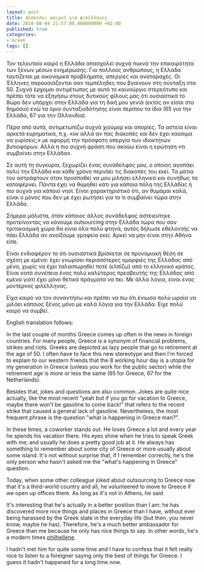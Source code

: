 ```yaml
---
layout: post
title: Δύσκολοι καιροί για φιλέλληνες
date: 2010-08-04 21:57:00.000000000 +02:00
published: true
categories:
- Greek
tags: []
---
```


Τον τελευταίο καιρό η Ελλάδα απασχολεί συχνά πυκνά την επικαιρότητα των ξένων μέσων ενημέρωσης. Για πολλούς ανθρώπους, η Ελλάδα ταυτίζεται με οικονομικά προβλήματα, απεργίες και αναταραχές. Οι Έλληνες παρουσιάζονται σαν τεμπέληδες που βγαίνουν στη σύνταξη στα 50. Συχνά έρχομαι αντιμέτωπος με αυτό το καινούργιο στερεότυπο και πρέπει τότε να εξηγήσω στους δυτικούς φίλους μας ότι ουσιαστικά το 8ωρο δεν υπάρχει στην Ελλάδα για τη δική μου γενιά (εκτός αν είσαι στο δημόσιο) ενώ τα όρια συνταξιοδότησης είναι περίπου τα ίδια (65 για την Ελλάδα, 67 για την Ολλανδία).

Πέρα από αυτά, αντιμετωπίζω συχνά χιούμορ και απορίες. Τα αστεία είναι αρκετά ευρηματικά, π.χ. «οκ αλλά αν πας διακοπές και δεν έχει καύσιμα να γυρίσεις;» με αφορμή την πρόσφατη απεργία των ιδιοκτητών βυτιοφόρων. Αλλά η πιο συχνή φράση που ακούω είναι η ερώτηση «τι συμβαίνει στην Ελλάδα».

Σε αυτή τη συγκυρία, ξεχωρίζει ένας συνάδελφός μου, ο οποίος αγαπάει πολύ την Ελλάδα και κάθε χρόνο περνάει τις διακοπές του εκεί. Τα μάτια του αστράφτουν όταν προσπαθεί να μου μιλήσει ελληνικά και συνήθως τα καταφέρνει. Πάντα έχει να θυμηθεί κάτι για κάποια πόλη της Ελλάδας ή πιο συχνά για κάποιο νησί. Είναι χαρακτηριστικό ότι, αν θυμάμαι καλά, είναι ο μόνος που δεν με έχει ρωτήσει για το τι συμβαίνει τώρα στην Ελλάδα.

Σήμερα μάλιστα, όταν κάποιος άλλος συνάδελφος αστειεύτηκε προτείνοντας να κάνουμε outsourcing στην Ελλάδα τώρα που σαν τριτοκοσμική χώρα θα είναι όλα πολύ φτηνά, αυτός δήλωσε εθελοντής να πάει Ελλάδα αν ανοίξουμε γραφεία εκεί. Αρκεί να μην είναι στην Αθήνα είπε.

Είναι ενδιαφέρον το ότι ουσιαστικά βρίσκεται σε προνομιακή θέση σε σχέση με εμένα: έχει γνωρίσει περισσότερες ομορφιές της Ελλάδας από μένα, χωρίς να έχει ταλαιπωρηθεί ποτέ (ελπίζω) από το ελληνικό κράτος. Είναι κατά συνέπεια ένας πολύ καλύτερος πρεσβευτής της Ελλάδας από εμένα γιατί έχει μόνο θετικά πράγματα να πει. Με άλλα λόγια, είναι ένας μοντέρνος φιλέλληνας.

Είχα καιρό να τον συναντήσω και πρέπει να πω ότι ένιωσα πολύ ωραία να μιλάει κάποιος ξένος μόνο με καλά λόγια για την Ελλάδα. Είχε πολύ καιρό να συμβεί.

<a name="tough-times-for-philhellenism-en">English translation follows:</a>

In the last couple of months Greece comes up often in the news in foreign countries. For many people, Greece is a synonym of financial problems, strikes and riots. Greeks are depicted as lazy people that go to retirement at the age of 50. I often have to face this new stereotype and then I'm forced to explain to our western friends that the 8 working hour day is a utopia for my generation in Greece (unless you work for the public sector) while the retirement age is more or less the same (65 for Greece, 67 for the Netherlands).

Besides that, jokes and questions are also common. Jokes are quite nice actually, like the most recent "yeah but if you go for vacation to Greece, maybe there won't be gasoline to come back!" that refers to the recent strike that caused a general lack of gasoline. Nevertheless, the most frequent phrase is the question "what is happening in Greece man?".

In these times, a coworker stands out. He loves Greece a lot and every year he spends his vacation there. His eyes shine when he tries to speak Greek with me; and usually he does a pretty good job at it. He always has something to remember about some city of Greece or more usually about some island. It's not without surprise that, if I remember correctly, he's the only person who hasn't asked me the "what's happening in Greece" question.

Today, when some other colleague joked about outsourcing to Greece now that it's a third-world country and all, he volunteered to move to Greece if we open up offices there. As long as it's not in Athens, he said.

It's interesting that he's actually in a better position than I am: he has discovered more nice things and places in Greece than I have, without ever being harassed by the Greek state in the everyday life (but then, you never know, maybe he has). Therefore, he's a much better ambassador for Greece than me because he only has nice things to say. In other words, he's a modern times <a href="http://en.wikipedia.org/wiki/Philhellenism">philhellene</a>.

I hadn't met him for quite some time and I have to confess that it felt really nice to listen to a foreigner saying only the best of things for Greece. I guess it hadn't happened for a long time now.
